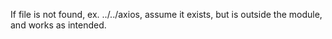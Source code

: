 If file is not found, ex. ../../axios, assume it exists, but is outside the module, and works as intended.
